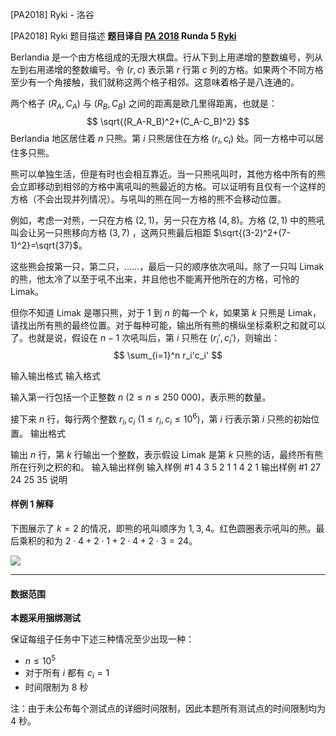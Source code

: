 



[PA2018] Ryki - 洛谷














[PA2018] Ryki
题目描述
**题目译自 [PA 2018](https://sio2.mimuw.edu.pl/c/pa-2018-1/dashboard/) Runda 5 [Ryki](https://sio2.mimuw.edu.pl/c/pa-2018-1/p/ryk/)**

Berlandia 是一个由方格组成的无限大棋盘。行从下到上用递增的整数编号，列从左到右用递增的整数编号。令 $(r,c)$ 表示第 $r$ 行第 $c$ 列的方格。如果两个不同方格至少有一个角接触，我们就称这两个格子相邻。这意味着格子是八连通的。

两个格子 $(R_A,C_A)$ 与 $(R_B,C_B)$ 之间的距离是欧几里得距离，也就是：
$$
\sqrt{(R_A-R_B)^2+(C_A-C_B)^2}
$$
Berlandia 地区居住着 $n$ 只熊。第 $i$ 只熊居住在方格 $(r_i,c_i)$ 处。同一方格中可以居住多只熊。

熊可以单独生活，但是有时也会相互靠近。当一只熊吼叫时，其他方格中所有的熊会立即移动到相邻的方格中离吼叫的熊最近的方格。可以证明有且仅有一个这样的方格（不会出现并列情况）。与吼叫的熊在同一方格的熊不会移动位置。

例如，考虑一对熊，一只在方格 $(2,1)$，另一只在方格 $(4,8)$。方格 $(2,1)$ 中的熊吼叫会让另一只熊移向方格 $(3,7)$ ，这两只熊最后相距 $\sqrt{(3-2)^2+(7-1)^2}=\sqrt{37}$。

这些熊会按第一只，第二只，……，最后一只的顺序依次吼叫。除了一只叫 Limak 的熊，他太冷了以至于吼不出来，并且他也不能离开他所在的方格，可怜的 Limak。

但你不知道 Limak 是哪只熊，对于 $1$ 到 $n$ 的每一个 $k$，如果第 $k$ 只熊是 Limak，请找出所有熊的最终位置。对于每种可能，输出所有熊的横纵坐标乘积之和就可以了。也就是说，假设在 $n-1$ 次吼叫后，第 $i$ 只熊在 $(r_i',c_i')$，则输出：
$$
\sum_{i=1}^n r_i'c_i'
$$

输入输出格式
输入格式

输入第一行包括一个正整数 $n\ (2\le n\le 250\ 000)$，表示熊的数量。

接下来 $n$ 行，每行两个整数 $r_i,c_i\ (1\le r_i,c_i\le 10^6)$，第 $i$ 行表示第 $i$ 只熊的初始位置。
输出格式

输出 $n$ 行，第 $k$ 行输出一个整数，表示假设 Limak 是第 $k$ 只熊的话，最终所有熊所在行列之积的和。
输入输出样例
输入样例 #1
4
3 5
2 1
1 4
2 1
输出样例 #1
27
24
25
35
说明
#### 样例 1 解释

下图展示了 $k=2$ 的情况，即熊的吼叫顺序为 $1,3,4$。红色圆圈表示吼叫的熊。最后乘积的和为 $2 \cdot 4 + 2 \cdot 1 + 2 \cdot 4 + 2 \cdot 3 = 24$。

![](https://cdn.luogu.com.cn/upload/image_hosting/ri72cgjf.png)

------------

#### 数据范围

**本题采用捆绑测试**

保证每组子任务中下述三种情况至少出现一种：

- $n\le 10^5$
- 对于所有 $i$ 都有 $c_i=1$
- 时间限制为 $8$ 秒

注：由于未公布每个测试点的详细时间限制，因此本题所有测试点的时间限制均为 $4$ 秒。






